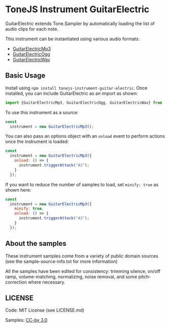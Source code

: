 # ToneJS Instrument GuitarElectric

GuitarElectric extends Tone.Sampler by automatically loading the list of audio clips for each note.

This instrument can be instantiated using various audio formats:
- [GuitarElectricMp3](./mp3/README.md)
- [GuitarElectricOgg](./ogg/README.md)
- [GuitarElectricWav](./wav/README.md)

## Basic Usage

Install using `npm install tonejs-instrument-guitar-electric`. Once installed, you can include GuitarElectric as an import as shown:

```javascript
import {GuitarElectricMp3, GuitarElectricOgg, GuitarElectricWav} from 'tonejs-instrument-guitar-electric';
```

To use this instrument as a source:

```javascript
const
  instrument = new GuitarElectricMp3();
```

You can also pass an options object with an `onload` event to perform actions once the instrument is loaded:

```javascript
const
  instrument = new GuitarElectricMp3({
    onload: () => {
      instrument.triggerAttack("A3");
    }
  });
```

If you want to reduce the number of samples to load, set `minify: true` as shown here:

```javascript
const
  instrument = new GuitarElectricMp3({
    minify: true,
    onload: () => {
      instrument.triggerAttack("A3");
    }
  });
```

## About the samples

These instrument samples come from a variety of public domain sources (see the sample-source-info.txt for more information)

All the samples have been edited for consistency: trimming silence, on/off ramp, volume-matching, normalizing, noise removal, and some pitch-correction where necessary.

## LICENSE

Code: MIT License (see LICENSE.md)

Samples: [CC-by 3.0](https://creativecommons.org/licenses/by/3.0/)
